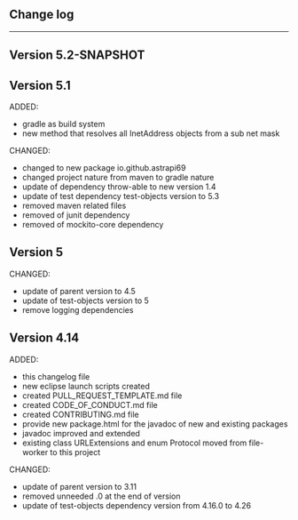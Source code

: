 ## Change log
----------------------

Version 5.2-SNAPSHOT
-------------



Version 5.1
-------------

ADDED:

- gradle as build system
- new method that resolves all InetAddress objects from a sub net mask

CHANGED:

- changed to new package io.github.astrapi69
- changed project nature from maven to gradle nature
- update of dependency throw-able  to new version 1.4
- update of test dependency test-objects version to 5.3
- removed maven related files
- removed of junit dependency
- removed of mockito-core dependency

Version 5
-------------

CHANGED:

- update of parent version to 4.5
- update of test-objects version to 5
- remove logging dependencies

Version 4.14
-------------

ADDED:
 
- this changelog file
- new eclipse launch scripts created
- created PULL_REQUEST_TEMPLATE.md file
- created CODE_OF_CONDUCT.md file
- created CONTRIBUTING.md file
- provide new package.html for the javadoc of new and existing packages
- javadoc improved and extended 
- existing class URLExtensions and enum Protocol moved from file-worker to this project

CHANGED:

- update of parent version to 3.11
- removed unneeded .0 at the end of version
- update of test-objects dependency version from 4.16.0 to 4.26 
